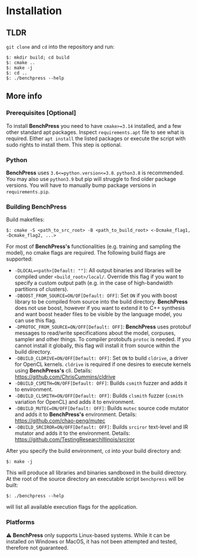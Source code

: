 # Installation

## TLDR

`git clone` and `cd` into the repository and run:

```
$: mkdir build; cd build
$: cmake ..
$: make -j
$: cd ..
$: ./benchpress --help
```

## More info

### Prerequisites [Optional]

To install __BenchPress__ you need to have `cmake>=3.14` installed, and a few other standard apt packages. Inspect `requirements.apt` file to see what is required. Either `apt install` the listed packages or execute the script with sudo rights to install them. This step is optional.

### Python

__BenchPress__ uses `3.6<=python.version<=3.8`. `python3.8` is recommended. You may also use `python3.9` but pip will struggle to find older package versions. You will have to manually bump package versions in `requirements.pip`.

### Building BenchPress

Build makefiles:

```
$: cmake -S <path_to_src_root> -B <path_to_build_root> <-Dcmake_flag1, -Dcmake_flag2, ...>
```
For most of __BenchPress's__ functionalities (e.g. training and sampling the model), no cmake flags are required. The following build flags are supported:

- `-DLOCAL=<path>[Default: ""]`: All output binaries and libraries will be compiled under `<build_root>/local/`. Override this flag if you want to specify a custom output path (e.g. in the case of high-bandwidth partitions of clusters).
- `-DBOOST_FROM_SOURCE=ON/OF[Default: OFF]`: Set `ON` if you with boost library to be compiled from source into the build directory. __BenchPress__ does not use boost, however if you want to extend it to C++ synthesis and want boost header files to be visible by the language model, you can use this flag.
- `-DPROTOC_FROM_SOURCE=ON/OFF[Default: OFF]`: __BenchPress__ uses protobuf messages to read/write specifications about the model, corpuses, sampler and other things. To compiler protobufs `protoc` is needed. If you cannot install it globally, this flag will install it from source within the build directory.
- `-DBUILD_CLDRIVE=ON/OFF[Default: OFF]`: Set `ON` to build `cldrive`, a driver for OpenCL kernels. `cldrive` is required if one desires to execute kernels using __BenchPress's__ cli. Details: https://github.com/ChrisCummins/cldrive
- `-DBUILD_CSMITH=ON/OFF[Default: OFF]`: Builds `csmith` fuzzer and adds it to environment.
- `-DBUILD_CLSMITH=ON/OFF[Default: OFF]`: Builds `clsmith` fuzzer (`csmith` variation for OpenCL) and adds it to environment.
- `-DBUILD_MUTEC=ON/OFF[Default: OFF]`: Builds `mutec` source code mutator and adds it to __BenchPress's__ environment. Details: https://github.com/chao-peng/mutec
- `-DBUILD_SRCIROR=ON/OFF[Default: OFF]`: Builds `srciror` text-level and IR mutator and adds it to the environment. Details: https://github.com/TestingResearchIllinois/srciror

After you specify the build environment, `cd` into your build directory and:
```
$: make -j
```
This will produce all libraries and binaries sandboxed in the build directory. At the root of the source directory an executable script `benchpress` will be built:
```
$: ./benchpress --help
```
will list all available execution flags for the application.

### Platforms

⚠️ __BenchPress__ only supports Linux-based systems. While it can be installed on Windows or MacOS, it has not been attempted and tested, therefore not guaranteed.
